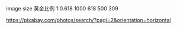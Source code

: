 image size
黄金比例 1:0.618
1000 618
500 309

https://pixabay.com/photos/search/?pagi=2&orientation=horizontal